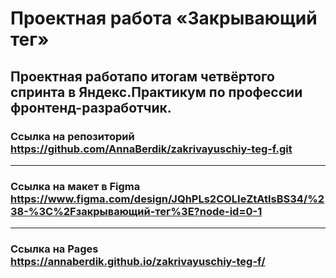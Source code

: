 # Проектная работа «Закрывающий тег»

## Проектная работапо итогам четвёртого спринта в Яндекс.Практикум по профессии фронтенд-разработчик.

### Ссылка на репозиторий https://github.com/AnnaBerdik/zakrivayuschiy-teg-f.git
---
### Ссылка на макет в Figma https://www.figma.com/design/JQhPLs2COLIeZtAtlsBS34/%238-%3C%2Fзакрывающий-тег%3E?node-id=0-1
---
### Ссылка на Pages https://annaberdik.github.io/zakrivayuschiy-teg-f/

